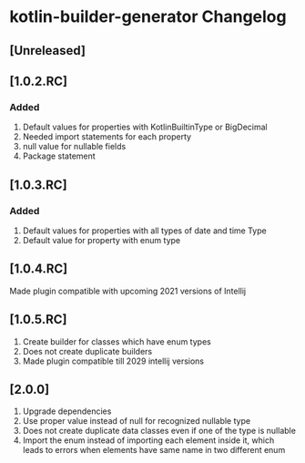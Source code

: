 <!-- Keep a Changelog guide -> https://keepachangelog.com -->

# kotlin-builder-generator Changelog

## [Unreleased]

## [1.0.2.RC]

### Added
1. Default values for properties with KotlinBuiltinType or BigDecimal
2. Needed import statements for each property
3. null value for nullable fields
4. Package statement

## [1.0.3.RC]

### Added
1. Default values for properties with all types of date and time Type
2. Default value for property with enum type

## [1.0.4.RC]

Made plugin compatible with upcoming 2021 versions of Intellij

## [1.0.5.RC]

1. Create builder for classes which have enum types
2. Does not create duplicate builders
3. Made plugin compatible till 2029 intellij versions

## [2.0.0]

1. Upgrade dependencies
2. Use proper value instead of null for recognized nullable type
3. Does not create duplicate data classes even if one of the type is nullable
4. Import the enum instead of importing each element inside it, which leads to errors when elements have same name in two different enum
